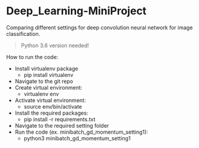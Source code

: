 # Deep_Learning-MiniProject
Comparing different settings for deep convolution neural network for image classification.
> Python 3.6 version needed!

How to run the code:

* Install virtualenv package
  * pip install virtualenv
* Navigate to the git repo
* Create virtual environment:
  * virtualenv env
* Activate virtual environment:
  * source env/bin/activate
* Install the required packages:
  * pip install -r requirements.txt
* Navigate to the required setting folder
* Run the code (ex. minibatch_gd_momentum_setting1):
  * python3 minibatch_gd_momentum_setting1

